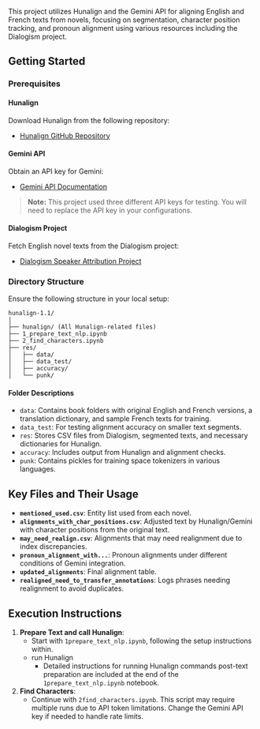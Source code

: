 This project utilizes Hunalign and the Gemini API for aligning English and French texts from novels, focusing on segmentation, character position tracking, and pronoun alignment using various resources including the Dialogism project.

## Getting Started

### Prerequisites

#### Hunalign
Download Hunalign from the following repository:
- [Hunalign GitHub Repository](https://github.com/danielvarga/hunalign/tree/master)

#### Gemini API
Obtain an API key for Gemini:
- [Gemini API Documentation](https://ai.google.dev/gemini-api/docs?gad_source=1&gclid=CjwKCAiAyJS7BhBiEiwAyS9uNa0OtIC8fnaA4kKfXhp2CRFvDh5ut0PaU3um-bFrl0XYbeEFnX_pphoCXZAQAvD_BwE)

> **Note:** This project used three different API keys for testing. You will need to replace the API key in your configurations.

#### Dialogism Project
Fetch English novel texts from the Dialogism project:
- [Dialogism Speaker Attribution Project](https://github.com/Priya22/speaker-attribution-acl2023)

### Directory Structure
Ensure the following structure in your local setup:

```
hunalign-1.1/
│
├── hunalign/ (All Hunalign-related files)
├── 1_prepare_text_nlp.ipynb
├── 2_find_characters.ipynb
├── res/
│   ├── data/
│   ├── data_test/
│   ├── accuracy/
│   └── punk/
```

#### Folder Descriptions
- `data`: Contains book folders with original English and French versions, a translation dictionary, and sample French texts for training.
- `data_test`: For testing alignment accuracy on smaller text segments.
- `res`: Stores CSV files from Dialogism, segmented texts, and necessary dictionaries for Hunalign.
- `accuracy`: Includes output from Hunalign and alignment checks.
- `punk`: Contains pickles for training space tokenizers in various languages.

## Key Files and Their Usage
- **`mentioned_used.csv`**: Entity list used from each novel.
- **`alignments_with_char_positions.csv`**: Adjusted text by Hunalign/Gemini with character positions from the original text.
- **`may_need_realign.csv`**: Alignments that may need realignment due to index discrepancies.
- **`pronoun_alignment_with...`**: Pronoun alignments under different conditions of Gemini integration.
- **`updated_alignments`**: Final alignment table.
- **`realigned_need_to_transfer_annotations`**: Logs phrases needing realignment to avoid duplicates.

## Execution Instructions
1. **Prepare Text and call Hunalign**:
   - Start with `1prepare_text_nlp.ipynb`, following the setup instructions within.
   - run Hunalign
       - Detailed instructions for running Hunalign commands post-text preparation are included at the end of the `1prepare_text_nlp.ipynb` notebook.
2. **Find Characters**:
   - Continue with `2find_characters.ipynb`. This script may require multiple runs due to API token limitations. Change the Gemini API key if needed to handle rate limits.


